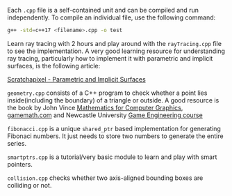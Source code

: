 Each `.cpp` file is a self-contained unit and can be compiled and run independently. To compile an individual file, use the following command:

```bash
g++ -std=c++17 <filename>.cpp -o test
```
Learn ray tracing with 2 hours and play around with the `rayTracing.cpp` file to see the implementation.
A very good learning resource for understanding ray tracing, particularly how to implement it with parametric and implicit surfaces, is the following article:

[Scratchapixel - Parametric and Implicit Surfaces](https://www.scratchapixel.com/lessons/3d-basic-rendering/minimal-ray-tracer-rendering-simple-shapes/parametric-and-implicit-surfaces.html)

`geometry.cpp` consists of a C++ program to check whether a point lies inside(including the boundary) of a triangle or outside. A good resource is the book by John Vince [Mathematics for Computer Graphics](https://www.profajaypashankar.com/wp-content/uploads/2018/09/Mathematics-for-Computer-Graphics-Fifth-Edition.pdf),  [gamemath.com](https://gamemath.com/book/geomprims.html) and Newcastle University [Game Engineering course](https://research.ncl.ac.uk/game/mastersdegree/gametechnologies/physicstutorials/1raycasting/) 

`fibonacci.cpp` is a unique `shared_ptr` based implementation for generating Fibonaci numbers. It just needs to store two numbers to generate the entire series. 

`smartptrs.cpp` is a tutorial/very basic module to learn and play with smart pointers. 

`collision.cpp` checks whether two axis-aligned bounding boxes are colliding or not. 

